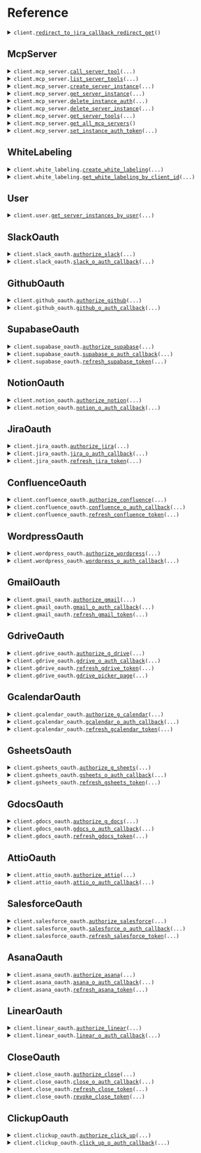 # Reference
<details><summary><code>client.<a href="src/klavis/client.py">redirect_to_jira_callback_redirect_get</a>()</code></summary>
<dl>
<dd>

#### 📝 Description

<dl>
<dd>

<dl>
<dd>

Simple redirect endpoint that forwards to the Jira OAuth callback URL
while preserving all original query parameters
</dd>
</dl>
</dd>
</dl>

#### 🔌 Usage

<dl>
<dd>

<dl>
<dd>

```python
from klavis import Klavis

client = Klavis(
    token="YOUR_TOKEN",
)
client.redirect_to_jira_callback_redirect_get()

```
</dd>
</dl>
</dd>
</dl>

#### ⚙️ Parameters

<dl>
<dd>

<dl>
<dd>

**request_options:** `typing.Optional[RequestOptions]` — Request-specific configuration.
    
</dd>
</dl>
</dd>
</dl>


</dd>
</dl>
</details>

## McpServer
<details><summary><code>client.mcp_server.<a href="src/klavis/mcp_server/client.py">call_server_tool</a>(...)</code></summary>
<dl>
<dd>

#### 📝 Description

<dl>
<dd>

<dl>
<dd>

Calls a tool on a specific remote MCP server, used for function calling. Eliminates the need for manual MCP code implementation.
Under the hood, Klavis will instantiates an MCP client and establishes a connection with the remote MCP server to call the tool.
</dd>
</dl>
</dd>
</dl>

#### 🔌 Usage

<dl>
<dd>

<dl>
<dd>

```python
from klavis import Klavis

client = Klavis(
    token="YOUR_TOKEN",
)
client.mcp_server.call_server_tool(
    server_url="serverUrl",
    tool_name="toolName",
)

```
</dd>
</dl>
</dd>
</dl>

#### ⚙️ Parameters

<dl>
<dd>

<dl>
<dd>

**server_url:** `str` — The full URL for connecting to the MCP server
    
</dd>
</dl>

<dl>
<dd>

**tool_name:** `str` — The name of the tool to call
    
</dd>
</dl>

<dl>
<dd>

**tool_args:** `typing.Optional[typing.Dict[str, typing.Optional[typing.Any]]]` — The input parameters for the tool
    
</dd>
</dl>

<dl>
<dd>

**connection_type:** `typing.Optional[ConnectionType]` — The connection type to use for the MCP server. Default is SSE.
    
</dd>
</dl>

<dl>
<dd>

**request_options:** `typing.Optional[RequestOptions]` — Request-specific configuration.
    
</dd>
</dl>
</dd>
</dl>


</dd>
</dl>
</details>

<details><summary><code>client.mcp_server.<a href="src/klavis/mcp_server/client.py">list_server_tools</a>(...)</code></summary>
<dl>
<dd>

#### 📝 Description

<dl>
<dd>

<dl>
<dd>

Lists all tools available for a specific remote MCP server in various AI model formats.

This eliminates the need for manual MCP code implementation and format conversion.
Under the hood, Klavis instantiates an MCP client and establishes a connection 
with the remote MCP server to retrieve available tools.
</dd>
</dl>
</dd>
</dl>

#### 🔌 Usage

<dl>
<dd>

<dl>
<dd>

```python
from klavis import Klavis

client = Klavis(
    token="YOUR_TOKEN",
)
client.mcp_server.list_server_tools(
    server_url="serverUrl",
)

```
</dd>
</dl>
</dd>
</dl>

#### ⚙️ Parameters

<dl>
<dd>

<dl>
<dd>

**server_url:** `str` — The full URL for connecting to the MCP server
    
</dd>
</dl>

<dl>
<dd>

**connection_type:** `typing.Optional[ConnectionType]` — The connection type to use for the MCP server. Default is SSE.
    
</dd>
</dl>

<dl>
<dd>

**format:** `typing.Optional[ToolFormat]` — The format to return tools in. Default is MCP Native format for maximum compatibility.
    
</dd>
</dl>

<dl>
<dd>

**request_options:** `typing.Optional[RequestOptions]` — Request-specific configuration.
    
</dd>
</dl>
</dd>
</dl>


</dd>
</dl>
</details>

<details><summary><code>client.mcp_server.<a href="src/klavis/mcp_server/client.py">create_server_instance</a>(...)</code></summary>
<dl>
<dd>

#### 📝 Description

<dl>
<dd>

<dl>
<dd>

Creates a URL for a specified MCP server,
validating the request with an API key and user details.
Returns the existing server URL if it already exists for the user.
</dd>
</dl>
</dd>
</dl>

#### 🔌 Usage

<dl>
<dd>

<dl>
<dd>

```python
from klavis import Klavis, McpServerName

client = Klavis(
    token="YOUR_TOKEN",
)
client.mcp_server.create_server_instance(
    server_name=McpServerName.MARKDOWN2DOC,
    user_id="userId",
    platform_name="platformName",
)

```
</dd>
</dl>
</dd>
</dl>

#### ⚙️ Parameters

<dl>
<dd>

<dl>
<dd>

**server_name:** `McpServerName` — The name of the target MCP server.
    
</dd>
</dl>

<dl>
<dd>

**user_id:** `str` — The identifier for the user requesting the server URL.
    
</dd>
</dl>

<dl>
<dd>

**platform_name:** `str` — The name of the platform associated with the user.
    
</dd>
</dl>

<dl>
<dd>

**connection_type:** `typing.Optional[ConnectionType]` — The connection type to use for the MCP server. Default is SSE.
    
</dd>
</dl>

<dl>
<dd>

**request_options:** `typing.Optional[RequestOptions]` — Request-specific configuration.
    
</dd>
</dl>
</dd>
</dl>


</dd>
</dl>
</details>

<details><summary><code>client.mcp_server.<a href="src/klavis/mcp_server/client.py">get_server_instance</a>(...)</code></summary>
<dl>
<dd>

#### 📝 Description

<dl>
<dd>

<dl>
<dd>

Checks the details of a specific server connection instance using its unique ID and API key,
returning server details like authentication status and associated server/platform info.
</dd>
</dl>
</dd>
</dl>

#### 🔌 Usage

<dl>
<dd>

<dl>
<dd>

```python
from klavis import Klavis

client = Klavis(
    token="YOUR_TOKEN",
)
client.mcp_server.get_server_instance(
    instance_id="instance_id",
)

```
</dd>
</dl>
</dd>
</dl>

#### ⚙️ Parameters

<dl>
<dd>

<dl>
<dd>

**instance_id:** `str` — The ID of the connection instance whose status is being checked. This is returned by the Create API.
    
</dd>
</dl>

<dl>
<dd>

**request_options:** `typing.Optional[RequestOptions]` — Request-specific configuration.
    
</dd>
</dl>
</dd>
</dl>


</dd>
</dl>
</details>

<details><summary><code>client.mcp_server.<a href="src/klavis/mcp_server/client.py">delete_instance_auth</a>(...)</code></summary>
<dl>
<dd>

#### 📝 Description

<dl>
<dd>

<dl>
<dd>

Deletes authentication metadata for a specific server connection instance.
</dd>
</dl>
</dd>
</dl>

#### 🔌 Usage

<dl>
<dd>

<dl>
<dd>

```python
from klavis import Klavis

client = Klavis(
    token="YOUR_TOKEN",
)
client.mcp_server.delete_instance_auth(
    instance_id="instance_id",
)

```
</dd>
</dl>
</dd>
</dl>

#### ⚙️ Parameters

<dl>
<dd>

<dl>
<dd>

**instance_id:** `str` — The ID of the connection instance to delete auth for.
    
</dd>
</dl>

<dl>
<dd>

**request_options:** `typing.Optional[RequestOptions]` — Request-specific configuration.
    
</dd>
</dl>
</dd>
</dl>


</dd>
</dl>
</details>

<details><summary><code>client.mcp_server.<a href="src/klavis/mcp_server/client.py">delete_server_instance</a>(...)</code></summary>
<dl>
<dd>

#### 📝 Description

<dl>
<dd>

<dl>
<dd>

Completely removes a server connection instance using its unique ID,
deleting all associated data from the system.
</dd>
</dl>
</dd>
</dl>

#### 🔌 Usage

<dl>
<dd>

<dl>
<dd>

```python
from klavis import Klavis

client = Klavis(
    token="YOUR_TOKEN",
)
client.mcp_server.delete_server_instance(
    instance_id="instance_id",
)

```
</dd>
</dl>
</dd>
</dl>

#### ⚙️ Parameters

<dl>
<dd>

<dl>
<dd>

**instance_id:** `str` — The ID of the connection instance to delete.
    
</dd>
</dl>

<dl>
<dd>

**request_options:** `typing.Optional[RequestOptions]` — Request-specific configuration.
    
</dd>
</dl>
</dd>
</dl>


</dd>
</dl>
</details>

<details><summary><code>client.mcp_server.<a href="src/klavis/mcp_server/client.py">get_server_tools</a>(...)</code></summary>
<dl>
<dd>

#### 📝 Description

<dl>
<dd>

<dl>
<dd>

Get list of tool names for a specific MCP server.
Mainly used for querying metadata about the MCP server.
</dd>
</dl>
</dd>
</dl>

#### 🔌 Usage

<dl>
<dd>

<dl>
<dd>

```python
from klavis import Klavis, McpServerName

client = Klavis(
    token="YOUR_TOKEN",
)
client.mcp_server.get_server_tools(
    server_name=McpServerName.MARKDOWN2DOC,
)

```
</dd>
</dl>
</dd>
</dl>

#### ⚙️ Parameters

<dl>
<dd>

<dl>
<dd>

**server_name:** `McpServerName` — The name of the target MCP server.
    
</dd>
</dl>

<dl>
<dd>

**request_options:** `typing.Optional[RequestOptions]` — Request-specific configuration.
    
</dd>
</dl>
</dd>
</dl>


</dd>
</dl>
</details>

<details><summary><code>client.mcp_server.<a href="src/klavis/mcp_server/client.py">get_all_mcp_servers</a>()</code></summary>
<dl>
<dd>

#### 📝 Description

<dl>
<dd>

<dl>
<dd>

Get all MCP servers with their basic information including id, name, description, and tools.
</dd>
</dl>
</dd>
</dl>

#### 🔌 Usage

<dl>
<dd>

<dl>
<dd>

```python
from klavis import Klavis

client = Klavis(
    token="YOUR_TOKEN",
)
client.mcp_server.get_all_mcp_servers()

```
</dd>
</dl>
</dd>
</dl>

#### ⚙️ Parameters

<dl>
<dd>

<dl>
<dd>

**request_options:** `typing.Optional[RequestOptions]` — Request-specific configuration.
    
</dd>
</dl>
</dd>
</dl>


</dd>
</dl>
</details>

<details><summary><code>client.mcp_server.<a href="src/klavis/mcp_server/client.py">set_instance_auth_token</a>(...)</code></summary>
<dl>
<dd>

#### 📝 Description

<dl>
<dd>

<dl>
<dd>

Sets an authentication token for a specific instance.
This updates the auth_metadata for the specified instance.
</dd>
</dl>
</dd>
</dl>

#### 🔌 Usage

<dl>
<dd>

<dl>
<dd>

```python
from klavis import Klavis

client = Klavis(
    token="YOUR_TOKEN",
)
client.mcp_server.set_instance_auth_token(
    instance_id="instanceId",
    auth_token="authToken",
)

```
</dd>
</dl>
</dd>
</dl>

#### ⚙️ Parameters

<dl>
<dd>

<dl>
<dd>

**instance_id:** `str` — The unique identifier for the connection instance
    
</dd>
</dl>

<dl>
<dd>

**auth_token:** `str` — The authentication token to save
    
</dd>
</dl>

<dl>
<dd>

**request_options:** `typing.Optional[RequestOptions]` — Request-specific configuration.
    
</dd>
</dl>
</dd>
</dl>


</dd>
</dl>
</details>

## WhiteLabeling
<details><summary><code>client.white_labeling.<a href="src/klavis/white_labeling/client.py">create_white_labeling</a>(...)</code></summary>
<dl>
<dd>

#### 📝 Description

<dl>
<dd>

<dl>
<dd>

Saves OAuth white labeling information, or updates existing information if the `client_id` matches.
</dd>
</dl>
</dd>
</dl>

#### 🔌 Usage

<dl>
<dd>

<dl>
<dd>

```python
from klavis import Klavis, OAuthServerName

client = Klavis(
    token="YOUR_TOKEN",
)
client.white_labeling.create_white_labeling(
    client_id="client_id",
    client_secret="client_secret",
    server_name=OAuthServerName.SLACK,
)

```
</dd>
</dl>
</dd>
</dl>

#### ⚙️ Parameters

<dl>
<dd>

<dl>
<dd>

**client_id:** `str` — OAuth client ID
    
</dd>
</dl>

<dl>
<dd>

**client_secret:** `str` — OAuth client secret
    
</dd>
</dl>

<dl>
<dd>

**server_name:** `OAuthServerName` — Optional. The name of the server
    
</dd>
</dl>

<dl>
<dd>

**callback_url:** `typing.Optional[str]` — Optional. OAuth callback URL
    
</dd>
</dl>

<dl>
<dd>

**account_id:** `typing.Optional[str]` — Optional. The UUID of the account
    
</dd>
</dl>

<dl>
<dd>

**request_options:** `typing.Optional[RequestOptions]` — Request-specific configuration.
    
</dd>
</dl>
</dd>
</dl>


</dd>
</dl>
</details>

<details><summary><code>client.white_labeling.<a href="src/klavis/white_labeling/client.py">get_white_labeling_by_client_id</a>(...)</code></summary>
<dl>
<dd>

#### 📝 Description

<dl>
<dd>

<dl>
<dd>

Retrieves white labeling information for a specific OAuth client ID.
</dd>
</dl>
</dd>
</dl>

#### 🔌 Usage

<dl>
<dd>

<dl>
<dd>

```python
from klavis import Klavis

client = Klavis(
    token="YOUR_TOKEN",
)
client.white_labeling.get_white_labeling_by_client_id(
    client_id="client_id",
)

```
</dd>
</dl>
</dd>
</dl>

#### ⚙️ Parameters

<dl>
<dd>

<dl>
<dd>

**client_id:** `str` 
    
</dd>
</dl>

<dl>
<dd>

**request_options:** `typing.Optional[RequestOptions]` — Request-specific configuration.
    
</dd>
</dl>
</dd>
</dl>


</dd>
</dl>
</details>

## User
<details><summary><code>client.user.<a href="src/klavis/user/client.py">get_server_instances_by_user</a>(...)</code></summary>
<dl>
<dd>

#### 📝 Description

<dl>
<dd>

<dl>
<dd>

Get all MCP server instances information by user ID and platform name.
</dd>
</dl>
</dd>
</dl>

#### 🔌 Usage

<dl>
<dd>

<dl>
<dd>

```python
from klavis import Klavis

client = Klavis(
    token="YOUR_TOKEN",
)
client.user.get_server_instances_by_user(
    user_id="user_id",
    platform_name="platform_name",
)

```
</dd>
</dl>
</dd>
</dl>

#### ⚙️ Parameters

<dl>
<dd>

<dl>
<dd>

**user_id:** `str` — The external user ID
    
</dd>
</dl>

<dl>
<dd>

**platform_name:** `str` — The platform name
    
</dd>
</dl>

<dl>
<dd>

**request_options:** `typing.Optional[RequestOptions]` — Request-specific configuration.
    
</dd>
</dl>
</dd>
</dl>


</dd>
</dl>
</details>

## SlackOauth
<details><summary><code>client.slack_oauth.<a href="src/klavis/slack_oauth/client.py">authorize_slack</a>(...)</code></summary>
<dl>
<dd>

#### 📝 Description

<dl>
<dd>

<dl>
<dd>

Start Slack OAuth flow

Parameters:
- instance_id: Identifier for the instance requesting authorization
- client_id: Optional client ID for white labeling
- scope: Optional scopes to request (comma-separated)
- user_scope: Optional user-specific scopes to request (comma-separated)
- redirect_url: Optional URL to redirect to after authorization completes
</dd>
</dl>
</dd>
</dl>

#### 🔌 Usage

<dl>
<dd>

<dl>
<dd>

```python
from klavis import Klavis

client = Klavis(
    token="YOUR_TOKEN",
)
client.slack_oauth.authorize_slack(
    instance_id="instance_id",
)

```
</dd>
</dl>
</dd>
</dl>

#### ⚙️ Parameters

<dl>
<dd>

<dl>
<dd>

**instance_id:** `str` — Unique identifier for the client instance requesting authorization
    
</dd>
</dl>

<dl>
<dd>

**client_id:** `typing.Optional[str]` — Client ID for white labeling, if not provided will use default credentials
    
</dd>
</dl>

<dl>
<dd>

**scope:** `typing.Optional[str]` — Optional OAuth scopes to request (comma-separated string)
    
</dd>
</dl>

<dl>
<dd>

**user_scope:** `typing.Optional[str]` — Optional user-specific OAuth scopes to request (comma-separated string)
    
</dd>
</dl>

<dl>
<dd>

**redirect_url:** `typing.Optional[str]` — Optional URL to redirect to after authorization completes
    
</dd>
</dl>

<dl>
<dd>

**request_options:** `typing.Optional[RequestOptions]` — Request-specific configuration.
    
</dd>
</dl>
</dd>
</dl>


</dd>
</dl>
</details>

<details><summary><code>client.slack_oauth.<a href="src/klavis/slack_oauth/client.py">slack_o_auth_callback</a>(...)</code></summary>
<dl>
<dd>

#### 📝 Description

<dl>
<dd>

<dl>
<dd>

Handles the callback from Slack OAuth authorization.
</dd>
</dl>
</dd>
</dl>

#### 🔌 Usage

<dl>
<dd>

<dl>
<dd>

```python
from klavis import Klavis

client = Klavis(
    token="YOUR_TOKEN",
)
client.slack_oauth.slack_o_auth_callback()

```
</dd>
</dl>
</dd>
</dl>

#### ⚙️ Parameters

<dl>
<dd>

<dl>
<dd>

**code:** `typing.Optional[str]` — Authorization code returned by Slack
    
</dd>
</dl>

<dl>
<dd>

**state:** `typing.Optional[str]` — State parameter containing encoded authorization data
    
</dd>
</dl>

<dl>
<dd>

**error:** `typing.Optional[str]` — Error code returned by Slack, if any
    
</dd>
</dl>

<dl>
<dd>

**request_options:** `typing.Optional[RequestOptions]` — Request-specific configuration.
    
</dd>
</dl>
</dd>
</dl>


</dd>
</dl>
</details>

## GithubOauth
<details><summary><code>client.github_oauth.<a href="src/klavis/github_oauth/client.py">authorize_github</a>(...)</code></summary>
<dl>
<dd>

#### 📝 Description

<dl>
<dd>

<dl>
<dd>

Start GitHub OAuth flow

Parameters:
- instance_id: Identifier for the instance requesting authorization
- client_id: Optional client ID for white labeling
- scope: Optional scopes to request (comma-separated)
- redirect_url: Optional URL to redirect to after authorization completes
</dd>
</dl>
</dd>
</dl>

#### 🔌 Usage

<dl>
<dd>

<dl>
<dd>

```python
from klavis import Klavis

client = Klavis(
    token="YOUR_TOKEN",
)
client.github_oauth.authorize_github(
    instance_id="instance_id",
)

```
</dd>
</dl>
</dd>
</dl>

#### ⚙️ Parameters

<dl>
<dd>

<dl>
<dd>

**instance_id:** `str` — Unique identifier for the client instance requesting authorization
    
</dd>
</dl>

<dl>
<dd>

**client_id:** `typing.Optional[str]` — Client ID for white labeling, if not provided will use default credentials
    
</dd>
</dl>

<dl>
<dd>

**scope:** `typing.Optional[str]` — Optional OAuth scopes to request (comma-separated string)
    
</dd>
</dl>

<dl>
<dd>

**redirect_url:** `typing.Optional[str]` — Optional URL to redirect to after authorization completes
    
</dd>
</dl>

<dl>
<dd>

**request_options:** `typing.Optional[RequestOptions]` — Request-specific configuration.
    
</dd>
</dl>
</dd>
</dl>


</dd>
</dl>
</details>

<details><summary><code>client.github_oauth.<a href="src/klavis/github_oauth/client.py">github_o_auth_callback</a>(...)</code></summary>
<dl>
<dd>

#### 📝 Description

<dl>
<dd>

<dl>
<dd>

Handles the callback from GitHub OAuth authorization.
</dd>
</dl>
</dd>
</dl>

#### 🔌 Usage

<dl>
<dd>

<dl>
<dd>

```python
from klavis import Klavis

client = Klavis(
    token="YOUR_TOKEN",
)
client.github_oauth.github_o_auth_callback()

```
</dd>
</dl>
</dd>
</dl>

#### ⚙️ Parameters

<dl>
<dd>

<dl>
<dd>

**code:** `typing.Optional[str]` — Authorization code returned by GitHub
    
</dd>
</dl>

<dl>
<dd>

**state:** `typing.Optional[str]` — State parameter containing encoded authorization data
    
</dd>
</dl>

<dl>
<dd>

**error:** `typing.Optional[str]` — Error code returned by GitHub, if any
    
</dd>
</dl>

<dl>
<dd>

**error_description:** `typing.Optional[str]` — Detailed error description from GitHub, if any
    
</dd>
</dl>

<dl>
<dd>

**request_options:** `typing.Optional[RequestOptions]` — Request-specific configuration.
    
</dd>
</dl>
</dd>
</dl>


</dd>
</dl>
</details>

## SupabaseOauth
<details><summary><code>client.supabase_oauth.<a href="src/klavis/supabase_oauth/client.py">authorize_supabase</a>(...)</code></summary>
<dl>
<dd>

#### 📝 Description

<dl>
<dd>

<dl>
<dd>

Start Supabase OAuth flow

Parameters:
- instance_id: Identifier for the instance requesting authorization
- client_id: Optional client ID for white labeling
- redirect_url: Optional URL to redirect to after authorization completes
</dd>
</dl>
</dd>
</dl>

#### 🔌 Usage

<dl>
<dd>

<dl>
<dd>

```python
from klavis import Klavis

client = Klavis(
    token="YOUR_TOKEN",
)
client.supabase_oauth.authorize_supabase(
    instance_id="instance_id",
)

```
</dd>
</dl>
</dd>
</dl>

#### ⚙️ Parameters

<dl>
<dd>

<dl>
<dd>

**instance_id:** `str` — Unique identifier for the client instance requesting authorization
    
</dd>
</dl>

<dl>
<dd>

**client_id:** `typing.Optional[str]` — Client ID for white labeling, if not provided will use default credentials
    
</dd>
</dl>

<dl>
<dd>

**redirect_url:** `typing.Optional[str]` — Optional URL to redirect to after authorization completes
    
</dd>
</dl>

<dl>
<dd>

**request_options:** `typing.Optional[RequestOptions]` — Request-specific configuration.
    
</dd>
</dl>
</dd>
</dl>


</dd>
</dl>
</details>

<details><summary><code>client.supabase_oauth.<a href="src/klavis/supabase_oauth/client.py">supabase_o_auth_callback</a>(...)</code></summary>
<dl>
<dd>

#### 📝 Description

<dl>
<dd>

<dl>
<dd>

Handles the callback from Supabase OAuth authorization.
</dd>
</dl>
</dd>
</dl>

#### 🔌 Usage

<dl>
<dd>

<dl>
<dd>

```python
from klavis import Klavis

client = Klavis(
    token="YOUR_TOKEN",
)
client.supabase_oauth.supabase_o_auth_callback()

```
</dd>
</dl>
</dd>
</dl>

#### ⚙️ Parameters

<dl>
<dd>

<dl>
<dd>

**code:** `typing.Optional[str]` — Authorization code returned by Supabase
    
</dd>
</dl>

<dl>
<dd>

**state:** `typing.Optional[str]` — State parameter containing encoded authorization data
    
</dd>
</dl>

<dl>
<dd>

**error:** `typing.Optional[str]` — Error code returned by Supabase, if any
    
</dd>
</dl>

<dl>
<dd>

**error_description:** `typing.Optional[str]` — Detailed error description from Supabase, if any
    
</dd>
</dl>

<dl>
<dd>

**request_options:** `typing.Optional[RequestOptions]` — Request-specific configuration.
    
</dd>
</dl>
</dd>
</dl>


</dd>
</dl>
</details>

<details><summary><code>client.supabase_oauth.<a href="src/klavis/supabase_oauth/client.py">refresh_supabase_token</a>(...)</code></summary>
<dl>
<dd>

#### 📝 Description

<dl>
<dd>

<dl>
<dd>

Refresh an expired Supabase access token using the stored refresh token

Parameters:
- instance_id: Identifier for the instance requesting token refresh

Returns:
- Success response if token was refreshed successfully, error response otherwise
</dd>
</dl>
</dd>
</dl>

#### 🔌 Usage

<dl>
<dd>

<dl>
<dd>

```python
from klavis import Klavis

client = Klavis(
    token="YOUR_TOKEN",
)
client.supabase_oauth.refresh_supabase_token(
    instance_id="instance_id",
)

```
</dd>
</dl>
</dd>
</dl>

#### ⚙️ Parameters

<dl>
<dd>

<dl>
<dd>

**instance_id:** `str` — Unique identifier for the client instance requesting token refresh
    
</dd>
</dl>

<dl>
<dd>

**request_options:** `typing.Optional[RequestOptions]` — Request-specific configuration.
    
</dd>
</dl>
</dd>
</dl>


</dd>
</dl>
</details>

## NotionOauth
<details><summary><code>client.notion_oauth.<a href="src/klavis/notion_oauth/client.py">authorize_notion</a>(...)</code></summary>
<dl>
<dd>

#### 📝 Description

<dl>
<dd>

<dl>
<dd>

Start Notion OAuth flow

Parameters:
- instance_id: Identifier for the instance requesting authorization
- client_id: Optional client ID for white labeling
- scope: Optional scopes to request (comma-separated)
- redirect_url: Optional URL to redirect to after authorization completes
</dd>
</dl>
</dd>
</dl>

#### 🔌 Usage

<dl>
<dd>

<dl>
<dd>

```python
from klavis import Klavis

client = Klavis(
    token="YOUR_TOKEN",
)
client.notion_oauth.authorize_notion(
    instance_id="instance_id",
)

```
</dd>
</dl>
</dd>
</dl>

#### ⚙️ Parameters

<dl>
<dd>

<dl>
<dd>

**instance_id:** `str` — Unique identifier for the client instance requesting authorization
    
</dd>
</dl>

<dl>
<dd>

**client_id:** `typing.Optional[str]` — Client ID for white labeling, if not provided will use default credentials
    
</dd>
</dl>

<dl>
<dd>

**scope:** `typing.Optional[str]` — Optional OAuth scopes to request (comma-separated string)
    
</dd>
</dl>

<dl>
<dd>

**redirect_url:** `typing.Optional[str]` — Optional URL to redirect to after authorization completes
    
</dd>
</dl>

<dl>
<dd>

**request_options:** `typing.Optional[RequestOptions]` — Request-specific configuration.
    
</dd>
</dl>
</dd>
</dl>


</dd>
</dl>
</details>

<details><summary><code>client.notion_oauth.<a href="src/klavis/notion_oauth/client.py">notion_o_auth_callback</a>(...)</code></summary>
<dl>
<dd>

#### 📝 Description

<dl>
<dd>

<dl>
<dd>

Handles the callback from Notion OAuth authorization.
</dd>
</dl>
</dd>
</dl>

#### 🔌 Usage

<dl>
<dd>

<dl>
<dd>

```python
from klavis import Klavis

client = Klavis(
    token="YOUR_TOKEN",
)
client.notion_oauth.notion_o_auth_callback()

```
</dd>
</dl>
</dd>
</dl>

#### ⚙️ Parameters

<dl>
<dd>

<dl>
<dd>

**code:** `typing.Optional[str]` — Authorization code returned by Notion
    
</dd>
</dl>

<dl>
<dd>

**state:** `typing.Optional[str]` — State parameter containing encoded authorization data
    
</dd>
</dl>

<dl>
<dd>

**error:** `typing.Optional[str]` — Error code returned by Notion, if any
    
</dd>
</dl>

<dl>
<dd>

**request_options:** `typing.Optional[RequestOptions]` — Request-specific configuration.
    
</dd>
</dl>
</dd>
</dl>


</dd>
</dl>
</details>

## JiraOauth
<details><summary><code>client.jira_oauth.<a href="src/klavis/jira_oauth/client.py">authorize_jira</a>(...)</code></summary>
<dl>
<dd>

#### 📝 Description

<dl>
<dd>

<dl>
<dd>

Start Jira OAuth flow

Parameters:
- instance_id: Identifier for the instance requesting authorization
- client_id: Optional client ID for white labeling
- scope: Optional scopes to request (comma-separated)
- redirect_url: Optional URL to redirect to after authorization completes
</dd>
</dl>
</dd>
</dl>

#### 🔌 Usage

<dl>
<dd>

<dl>
<dd>

```python
from klavis import Klavis

client = Klavis(
    token="YOUR_TOKEN",
)
client.jira_oauth.authorize_jira(
    instance_id="instance_id",
)

```
</dd>
</dl>
</dd>
</dl>

#### ⚙️ Parameters

<dl>
<dd>

<dl>
<dd>

**instance_id:** `str` — Unique identifier for the client instance requesting authorization
    
</dd>
</dl>

<dl>
<dd>

**client_id:** `typing.Optional[str]` — Client ID for white labeling, if not provided will use default credentials
    
</dd>
</dl>

<dl>
<dd>

**scope:** `typing.Optional[str]` — Optional OAuth scopes to request (comma-separated string)
    
</dd>
</dl>

<dl>
<dd>

**redirect_url:** `typing.Optional[str]` — Optional URL to redirect to after authorization completes
    
</dd>
</dl>

<dl>
<dd>

**request_options:** `typing.Optional[RequestOptions]` — Request-specific configuration.
    
</dd>
</dl>
</dd>
</dl>


</dd>
</dl>
</details>

<details><summary><code>client.jira_oauth.<a href="src/klavis/jira_oauth/client.py">jira_o_auth_callback</a>(...)</code></summary>
<dl>
<dd>

#### 📝 Description

<dl>
<dd>

<dl>
<dd>

Handles the callback from Jira OAuth authorization.
</dd>
</dl>
</dd>
</dl>

#### 🔌 Usage

<dl>
<dd>

<dl>
<dd>

```python
from klavis import Klavis

client = Klavis(
    token="YOUR_TOKEN",
)
client.jira_oauth.jira_o_auth_callback()

```
</dd>
</dl>
</dd>
</dl>

#### ⚙️ Parameters

<dl>
<dd>

<dl>
<dd>

**code:** `typing.Optional[str]` — Authorization code returned by Jira
    
</dd>
</dl>

<dl>
<dd>

**state:** `typing.Optional[str]` — State parameter containing encoded authorization data
    
</dd>
</dl>

<dl>
<dd>

**error:** `typing.Optional[str]` — Error code returned by Jira, if any
    
</dd>
</dl>

<dl>
<dd>

**error_description:** `typing.Optional[str]` — Detailed error description from Jira, if any
    
</dd>
</dl>

<dl>
<dd>

**request_options:** `typing.Optional[RequestOptions]` — Request-specific configuration.
    
</dd>
</dl>
</dd>
</dl>


</dd>
</dl>
</details>

<details><summary><code>client.jira_oauth.<a href="src/klavis/jira_oauth/client.py">refresh_jira_token</a>(...)</code></summary>
<dl>
<dd>

#### 📝 Description

<dl>
<dd>

<dl>
<dd>

Refresh an expired Jira access token using the stored refresh token

Parameters:
- instance_id: Identifier for the instance requesting token refresh

Returns:
- Success response if token was refreshed successfully, error response otherwise
</dd>
</dl>
</dd>
</dl>

#### 🔌 Usage

<dl>
<dd>

<dl>
<dd>

```python
from klavis import Klavis

client = Klavis(
    token="YOUR_TOKEN",
)
client.jira_oauth.refresh_jira_token(
    instance_id="instance_id",
)

```
</dd>
</dl>
</dd>
</dl>

#### ⚙️ Parameters

<dl>
<dd>

<dl>
<dd>

**instance_id:** `str` — Unique identifier for the client instance requesting token refresh
    
</dd>
</dl>

<dl>
<dd>

**request_options:** `typing.Optional[RequestOptions]` — Request-specific configuration.
    
</dd>
</dl>
</dd>
</dl>


</dd>
</dl>
</details>

## ConfluenceOauth
<details><summary><code>client.confluence_oauth.<a href="src/klavis/confluence_oauth/client.py">authorize_confluence</a>(...)</code></summary>
<dl>
<dd>

#### 📝 Description

<dl>
<dd>

<dl>
<dd>

Start Confluence OAuth flow

Parameters:
- instance_id: Identifier for the instance requesting authorization
- client_id: Optional client ID for white labeling
- scope: Optional scopes to request (comma-separated)
- redirect_url: Optional URL to redirect to after authorization completes
</dd>
</dl>
</dd>
</dl>

#### 🔌 Usage

<dl>
<dd>

<dl>
<dd>

```python
from klavis import Klavis

client = Klavis(
    token="YOUR_TOKEN",
)
client.confluence_oauth.authorize_confluence(
    instance_id="instance_id",
)

```
</dd>
</dl>
</dd>
</dl>

#### ⚙️ Parameters

<dl>
<dd>

<dl>
<dd>

**instance_id:** `str` — Unique identifier for the client instance requesting authorization
    
</dd>
</dl>

<dl>
<dd>

**client_id:** `typing.Optional[str]` — Client ID for white labeling, if not provided will use default credentials
    
</dd>
</dl>

<dl>
<dd>

**scope:** `typing.Optional[str]` — Optional OAuth scopes to request (comma-separated string)
    
</dd>
</dl>

<dl>
<dd>

**redirect_url:** `typing.Optional[str]` — Optional URL to redirect to after authorization completes
    
</dd>
</dl>

<dl>
<dd>

**request_options:** `typing.Optional[RequestOptions]` — Request-specific configuration.
    
</dd>
</dl>
</dd>
</dl>


</dd>
</dl>
</details>

<details><summary><code>client.confluence_oauth.<a href="src/klavis/confluence_oauth/client.py">confluence_o_auth_callback</a>(...)</code></summary>
<dl>
<dd>

#### 📝 Description

<dl>
<dd>

<dl>
<dd>

Handles the callback from Confluence OAuth authorization.
</dd>
</dl>
</dd>
</dl>

#### 🔌 Usage

<dl>
<dd>

<dl>
<dd>

```python
from klavis import Klavis

client = Klavis(
    token="YOUR_TOKEN",
)
client.confluence_oauth.confluence_o_auth_callback()

```
</dd>
</dl>
</dd>
</dl>

#### ⚙️ Parameters

<dl>
<dd>

<dl>
<dd>

**code:** `typing.Optional[str]` — Authorization code returned by Confluence
    
</dd>
</dl>

<dl>
<dd>

**state:** `typing.Optional[str]` — State parameter containing encoded authorization data
    
</dd>
</dl>

<dl>
<dd>

**error:** `typing.Optional[str]` — Error code returned by Confluence, if any
    
</dd>
</dl>

<dl>
<dd>

**error_description:** `typing.Optional[str]` — Detailed error description from Confluence, if any
    
</dd>
</dl>

<dl>
<dd>

**request_options:** `typing.Optional[RequestOptions]` — Request-specific configuration.
    
</dd>
</dl>
</dd>
</dl>


</dd>
</dl>
</details>

<details><summary><code>client.confluence_oauth.<a href="src/klavis/confluence_oauth/client.py">refresh_confluence_token</a>(...)</code></summary>
<dl>
<dd>

#### 📝 Description

<dl>
<dd>

<dl>
<dd>

Refresh an expired Confluence access token using the stored refresh token

Parameters:
- instance_id: Identifier for the instance requesting token refresh

Returns:
- Success response if token was refreshed successfully, error response otherwise
</dd>
</dl>
</dd>
</dl>

#### 🔌 Usage

<dl>
<dd>

<dl>
<dd>

```python
from klavis import Klavis

client = Klavis(
    token="YOUR_TOKEN",
)
client.confluence_oauth.refresh_confluence_token(
    instance_id="instance_id",
)

```
</dd>
</dl>
</dd>
</dl>

#### ⚙️ Parameters

<dl>
<dd>

<dl>
<dd>

**instance_id:** `str` — Unique identifier for the client instance requesting token refresh
    
</dd>
</dl>

<dl>
<dd>

**request_options:** `typing.Optional[RequestOptions]` — Request-specific configuration.
    
</dd>
</dl>
</dd>
</dl>


</dd>
</dl>
</details>

## WordpressOauth
<details><summary><code>client.wordpress_oauth.<a href="src/klavis/wordpress_oauth/client.py">authorize_wordpress</a>(...)</code></summary>
<dl>
<dd>

#### 📝 Description

<dl>
<dd>

<dl>
<dd>

Start WordPress OAuth flow

Parameters:
- instance_id: Identifier for the instance requesting authorization
- client_id: Optional client ID for white labeling
- scope: Optional scopes to request (comma-separated)
- redirect_url: Optional URL to redirect to after authorization completes
</dd>
</dl>
</dd>
</dl>

#### 🔌 Usage

<dl>
<dd>

<dl>
<dd>

```python
from klavis import Klavis

client = Klavis(
    token="YOUR_TOKEN",
)
client.wordpress_oauth.authorize_wordpress(
    instance_id="instance_id",
)

```
</dd>
</dl>
</dd>
</dl>

#### ⚙️ Parameters

<dl>
<dd>

<dl>
<dd>

**instance_id:** `str` — Unique identifier for the client instance requesting authorization
    
</dd>
</dl>

<dl>
<dd>

**client_id:** `typing.Optional[str]` — Client ID for white labeling, if not provided will use default credentials
    
</dd>
</dl>

<dl>
<dd>

**scope:** `typing.Optional[str]` — Optional OAuth scopes to request (comma-separated string)
    
</dd>
</dl>

<dl>
<dd>

**redirect_url:** `typing.Optional[str]` — Optional URL to redirect to after authorization completes
    
</dd>
</dl>

<dl>
<dd>

**request_options:** `typing.Optional[RequestOptions]` — Request-specific configuration.
    
</dd>
</dl>
</dd>
</dl>


</dd>
</dl>
</details>

<details><summary><code>client.wordpress_oauth.<a href="src/klavis/wordpress_oauth/client.py">wordpress_o_auth_callback</a>(...)</code></summary>
<dl>
<dd>

#### 📝 Description

<dl>
<dd>

<dl>
<dd>

Handles the callback from WordPress OAuth authorization.
</dd>
</dl>
</dd>
</dl>

#### 🔌 Usage

<dl>
<dd>

<dl>
<dd>

```python
from klavis import Klavis

client = Klavis(
    token="YOUR_TOKEN",
)
client.wordpress_oauth.wordpress_o_auth_callback()

```
</dd>
</dl>
</dd>
</dl>

#### ⚙️ Parameters

<dl>
<dd>

<dl>
<dd>

**code:** `typing.Optional[str]` — Authorization code returned by WordPress
    
</dd>
</dl>

<dl>
<dd>

**state:** `typing.Optional[str]` — State parameter containing encoded authorization data
    
</dd>
</dl>

<dl>
<dd>

**error:** `typing.Optional[str]` — Error code returned by WordPress, if any
    
</dd>
</dl>

<dl>
<dd>

**error_description:** `typing.Optional[str]` — Detailed error description from WordPress, if any
    
</dd>
</dl>

<dl>
<dd>

**request_options:** `typing.Optional[RequestOptions]` — Request-specific configuration.
    
</dd>
</dl>
</dd>
</dl>


</dd>
</dl>
</details>

## GmailOauth
<details><summary><code>client.gmail_oauth.<a href="src/klavis/gmail_oauth/client.py">authorize_gmail</a>(...)</code></summary>
<dl>
<dd>

#### 📝 Description

<dl>
<dd>

<dl>
<dd>

Start Gmail OAuth flow

Parameters:
- instance_id: Identifier for the instance requesting authorization
- client_id: Optional client ID for white labeling
- scope: Optional scopes to request (comma-separated)
- redirect_url: Optional URL to redirect to after authorization completes
</dd>
</dl>
</dd>
</dl>

#### 🔌 Usage

<dl>
<dd>

<dl>
<dd>

```python
from klavis import Klavis

client = Klavis(
    token="YOUR_TOKEN",
)
client.gmail_oauth.authorize_gmail(
    instance_id="instance_id",
)

```
</dd>
</dl>
</dd>
</dl>

#### ⚙️ Parameters

<dl>
<dd>

<dl>
<dd>

**instance_id:** `str` — Unique identifier for the client instance requesting authorization
    
</dd>
</dl>

<dl>
<dd>

**client_id:** `typing.Optional[str]` — Client ID for white labeling, if not provided will use default credentials
    
</dd>
</dl>

<dl>
<dd>

**scope:** `typing.Optional[str]` — Optional OAuth scopes to request (comma-separated string)
    
</dd>
</dl>

<dl>
<dd>

**redirect_url:** `typing.Optional[str]` — Optional URL to redirect to after authorization completes
    
</dd>
</dl>

<dl>
<dd>

**request_options:** `typing.Optional[RequestOptions]` — Request-specific configuration.
    
</dd>
</dl>
</dd>
</dl>


</dd>
</dl>
</details>

<details><summary><code>client.gmail_oauth.<a href="src/klavis/gmail_oauth/client.py">gmail_o_auth_callback</a>(...)</code></summary>
<dl>
<dd>

#### 📝 Description

<dl>
<dd>

<dl>
<dd>

Handles the callback from Gmail OAuth authorization.
</dd>
</dl>
</dd>
</dl>

#### 🔌 Usage

<dl>
<dd>

<dl>
<dd>

```python
from klavis import Klavis

client = Klavis(
    token="YOUR_TOKEN",
)
client.gmail_oauth.gmail_o_auth_callback()

```
</dd>
</dl>
</dd>
</dl>

#### ⚙️ Parameters

<dl>
<dd>

<dl>
<dd>

**code:** `typing.Optional[str]` — Authorization code returned by Gmail
    
</dd>
</dl>

<dl>
<dd>

**state:** `typing.Optional[str]` — State parameter containing encoded authorization data
    
</dd>
</dl>

<dl>
<dd>

**error:** `typing.Optional[str]` — Error code returned by Gmail, if any
    
</dd>
</dl>

<dl>
<dd>

**error_description:** `typing.Optional[str]` — Detailed error description from Gmail, if any
    
</dd>
</dl>

<dl>
<dd>

**request_options:** `typing.Optional[RequestOptions]` — Request-specific configuration.
    
</dd>
</dl>
</dd>
</dl>


</dd>
</dl>
</details>

<details><summary><code>client.gmail_oauth.<a href="src/klavis/gmail_oauth/client.py">refresh_gmail_token</a>(...)</code></summary>
<dl>
<dd>

#### 📝 Description

<dl>
<dd>

<dl>
<dd>

Refresh an expired Gmail access token using the stored refresh token

Parameters:
- instance_id: Identifier for the instance requesting token refresh

Returns:
- Success response if token was refreshed successfully, error response otherwise
</dd>
</dl>
</dd>
</dl>

#### 🔌 Usage

<dl>
<dd>

<dl>
<dd>

```python
from klavis import Klavis

client = Klavis(
    token="YOUR_TOKEN",
)
client.gmail_oauth.refresh_gmail_token(
    instance_id="instance_id",
)

```
</dd>
</dl>
</dd>
</dl>

#### ⚙️ Parameters

<dl>
<dd>

<dl>
<dd>

**instance_id:** `str` — Unique identifier for the client instance requesting token refresh
    
</dd>
</dl>

<dl>
<dd>

**request_options:** `typing.Optional[RequestOptions]` — Request-specific configuration.
    
</dd>
</dl>
</dd>
</dl>


</dd>
</dl>
</details>

## GdriveOauth
<details><summary><code>client.gdrive_oauth.<a href="src/klavis/gdrive_oauth/client.py">authorize_g_drive</a>(...)</code></summary>
<dl>
<dd>

#### 📝 Description

<dl>
<dd>

<dl>
<dd>

Start Google Drive OAuth flow

Parameters:
- instance_id: Identifier for the instance requesting authorization
- client_id: Optional client ID for white labeling
- scope: Optional scopes to request (comma-separated)
- redirect_url: Optional URL to redirect to after authorization completes
</dd>
</dl>
</dd>
</dl>

#### 🔌 Usage

<dl>
<dd>

<dl>
<dd>

```python
from klavis import Klavis

client = Klavis(
    token="YOUR_TOKEN",
)
client.gdrive_oauth.authorize_g_drive(
    instance_id="instance_id",
)

```
</dd>
</dl>
</dd>
</dl>

#### ⚙️ Parameters

<dl>
<dd>

<dl>
<dd>

**instance_id:** `str` — Unique identifier for the client instance requesting authorization
    
</dd>
</dl>

<dl>
<dd>

**client_id:** `typing.Optional[str]` — Client ID for white labeling, if not provided will use default credentials
    
</dd>
</dl>

<dl>
<dd>

**scope:** `typing.Optional[str]` — Optional OAuth scopes to request (comma-separated string)
    
</dd>
</dl>

<dl>
<dd>

**redirect_url:** `typing.Optional[str]` — Optional URL to redirect to after authorization completes
    
</dd>
</dl>

<dl>
<dd>

**request_options:** `typing.Optional[RequestOptions]` — Request-specific configuration.
    
</dd>
</dl>
</dd>
</dl>


</dd>
</dl>
</details>

<details><summary><code>client.gdrive_oauth.<a href="src/klavis/gdrive_oauth/client.py">gdrive_o_auth_callback</a>(...)</code></summary>
<dl>
<dd>

#### 📝 Description

<dl>
<dd>

<dl>
<dd>

Handles the callback from Google Drive OAuth authorization.
</dd>
</dl>
</dd>
</dl>

#### 🔌 Usage

<dl>
<dd>

<dl>
<dd>

```python
from klavis import Klavis

client = Klavis(
    token="YOUR_TOKEN",
)
client.gdrive_oauth.gdrive_o_auth_callback()

```
</dd>
</dl>
</dd>
</dl>

#### ⚙️ Parameters

<dl>
<dd>

<dl>
<dd>

**code:** `typing.Optional[str]` — Authorization code returned by Google Drive
    
</dd>
</dl>

<dl>
<dd>

**state:** `typing.Optional[str]` — State parameter containing encoded authorization data
    
</dd>
</dl>

<dl>
<dd>

**error:** `typing.Optional[str]` — Error code returned by Google Drive, if any
    
</dd>
</dl>

<dl>
<dd>

**error_description:** `typing.Optional[str]` — Detailed error description from Google Drive, if any
    
</dd>
</dl>

<dl>
<dd>

**request_options:** `typing.Optional[RequestOptions]` — Request-specific configuration.
    
</dd>
</dl>
</dd>
</dl>


</dd>
</dl>
</details>

<details><summary><code>client.gdrive_oauth.<a href="src/klavis/gdrive_oauth/client.py">refresh_gdrive_token</a>(...)</code></summary>
<dl>
<dd>

#### 📝 Description

<dl>
<dd>

<dl>
<dd>

Refresh an expired Google Drive access token using the stored refresh token

Parameters:
- instance_id: Identifier for the instance requesting token refresh

Returns:
- Success response if token was refreshed successfully, error response otherwise
</dd>
</dl>
</dd>
</dl>

#### 🔌 Usage

<dl>
<dd>

<dl>
<dd>

```python
from klavis import Klavis

client = Klavis(
    token="YOUR_TOKEN",
)
client.gdrive_oauth.refresh_gdrive_token(
    instance_id="instance_id",
)

```
</dd>
</dl>
</dd>
</dl>

#### ⚙️ Parameters

<dl>
<dd>

<dl>
<dd>

**instance_id:** `str` — Unique identifier for the client instance requesting token refresh
    
</dd>
</dl>

<dl>
<dd>

**request_options:** `typing.Optional[RequestOptions]` — Request-specific configuration.
    
</dd>
</dl>
</dd>
</dl>


</dd>
</dl>
</details>

<details><summary><code>client.gdrive_oauth.<a href="src/klavis/gdrive_oauth/client.py">gdrive_picker_page</a>(...)</code></summary>
<dl>
<dd>

#### 📝 Description

<dl>
<dd>

<dl>
<dd>

Serve the Google Drive picker page with the appropriate credentials
</dd>
</dl>
</dd>
</dl>

#### 🔌 Usage

<dl>
<dd>

<dl>
<dd>

```python
from klavis import Klavis

client = Klavis(
    token="YOUR_TOKEN",
)
client.gdrive_oauth.gdrive_picker_page()

```
</dd>
</dl>
</dd>
</dl>

#### ⚙️ Parameters

<dl>
<dd>

<dl>
<dd>

**client_id:** `typing.Optional[str]` — Client ID to use for the picker
    
</dd>
</dl>

<dl>
<dd>

**api_key:** `typing.Optional[str]` — API key to use for the picker
    
</dd>
</dl>

<dl>
<dd>

**scope:** `typing.Optional[str]` — OAuth scopes for the picker
    
</dd>
</dl>

<dl>
<dd>

**request_options:** `typing.Optional[RequestOptions]` — Request-specific configuration.
    
</dd>
</dl>
</dd>
</dl>


</dd>
</dl>
</details>

## GcalendarOauth
<details><summary><code>client.gcalendar_oauth.<a href="src/klavis/gcalendar_oauth/client.py">authorize_g_calendar</a>(...)</code></summary>
<dl>
<dd>

#### 📝 Description

<dl>
<dd>

<dl>
<dd>

Start Google Calendar OAuth flow

Parameters:
- instance_id: Identifier for the instance requesting authorization
- client_id: Optional client ID for white labeling
- scope: Optional scopes to request (comma-separated)
- redirect_url: Optional URL to redirect to after authorization completes
</dd>
</dl>
</dd>
</dl>

#### 🔌 Usage

<dl>
<dd>

<dl>
<dd>

```python
from klavis import Klavis

client = Klavis(
    token="YOUR_TOKEN",
)
client.gcalendar_oauth.authorize_g_calendar(
    instance_id="instance_id",
)

```
</dd>
</dl>
</dd>
</dl>

#### ⚙️ Parameters

<dl>
<dd>

<dl>
<dd>

**instance_id:** `str` — Unique identifier for the client instance requesting authorization
    
</dd>
</dl>

<dl>
<dd>

**client_id:** `typing.Optional[str]` — Client ID for white labeling, if not provided will use default credentials
    
</dd>
</dl>

<dl>
<dd>

**scope:** `typing.Optional[str]` — Optional OAuth scopes to request (comma-separated string)
    
</dd>
</dl>

<dl>
<dd>

**redirect_url:** `typing.Optional[str]` — Optional URL to redirect to after authorization completes
    
</dd>
</dl>

<dl>
<dd>

**request_options:** `typing.Optional[RequestOptions]` — Request-specific configuration.
    
</dd>
</dl>
</dd>
</dl>


</dd>
</dl>
</details>

<details><summary><code>client.gcalendar_oauth.<a href="src/klavis/gcalendar_oauth/client.py">gcalendar_o_auth_callback</a>(...)</code></summary>
<dl>
<dd>

#### 📝 Description

<dl>
<dd>

<dl>
<dd>

Handles the callback from Google Calendar OAuth authorization.
</dd>
</dl>
</dd>
</dl>

#### 🔌 Usage

<dl>
<dd>

<dl>
<dd>

```python
from klavis import Klavis

client = Klavis(
    token="YOUR_TOKEN",
)
client.gcalendar_oauth.gcalendar_o_auth_callback()

```
</dd>
</dl>
</dd>
</dl>

#### ⚙️ Parameters

<dl>
<dd>

<dl>
<dd>

**code:** `typing.Optional[str]` — Authorization code returned by Google Calendar
    
</dd>
</dl>

<dl>
<dd>

**state:** `typing.Optional[str]` — State parameter containing encoded authorization data
    
</dd>
</dl>

<dl>
<dd>

**error:** `typing.Optional[str]` — Error code returned by Google Calendar, if any
    
</dd>
</dl>

<dl>
<dd>

**error_description:** `typing.Optional[str]` — Detailed error description from Google Calendar, if any
    
</dd>
</dl>

<dl>
<dd>

**request_options:** `typing.Optional[RequestOptions]` — Request-specific configuration.
    
</dd>
</dl>
</dd>
</dl>


</dd>
</dl>
</details>

<details><summary><code>client.gcalendar_oauth.<a href="src/klavis/gcalendar_oauth/client.py">refresh_gcalendar_token</a>(...)</code></summary>
<dl>
<dd>

#### 📝 Description

<dl>
<dd>

<dl>
<dd>

Refresh an expired Google Calendar access token using the stored refresh token

Parameters:
- instance_id: Identifier for the instance requesting token refresh

Returns:
- Success response if token was refreshed successfully, error response otherwise
</dd>
</dl>
</dd>
</dl>

#### 🔌 Usage

<dl>
<dd>

<dl>
<dd>

```python
from klavis import Klavis

client = Klavis(
    token="YOUR_TOKEN",
)
client.gcalendar_oauth.refresh_gcalendar_token(
    instance_id="instance_id",
)

```
</dd>
</dl>
</dd>
</dl>

#### ⚙️ Parameters

<dl>
<dd>

<dl>
<dd>

**instance_id:** `str` — Unique identifier for the client instance requesting token refresh
    
</dd>
</dl>

<dl>
<dd>

**request_options:** `typing.Optional[RequestOptions]` — Request-specific configuration.
    
</dd>
</dl>
</dd>
</dl>


</dd>
</dl>
</details>

## GsheetsOauth
<details><summary><code>client.gsheets_oauth.<a href="src/klavis/gsheets_oauth/client.py">authorize_g_sheets</a>(...)</code></summary>
<dl>
<dd>

#### 📝 Description

<dl>
<dd>

<dl>
<dd>

Start Google Sheets OAuth flow

Parameters:
- instance_id: Identifier for the instance requesting authorization
- client_id: Optional client ID for white labeling
- scope: Optional scopes to request (comma-separated)
- redirect_url: Optional URL to redirect to after authorization completes
</dd>
</dl>
</dd>
</dl>

#### 🔌 Usage

<dl>
<dd>

<dl>
<dd>

```python
from klavis import Klavis

client = Klavis(
    token="YOUR_TOKEN",
)
client.gsheets_oauth.authorize_g_sheets(
    instance_id="instance_id",
)

```
</dd>
</dl>
</dd>
</dl>

#### ⚙️ Parameters

<dl>
<dd>

<dl>
<dd>

**instance_id:** `str` — Unique identifier for the client instance requesting authorization
    
</dd>
</dl>

<dl>
<dd>

**client_id:** `typing.Optional[str]` — Client ID for white labeling, if not provided will use default credentials
    
</dd>
</dl>

<dl>
<dd>

**scope:** `typing.Optional[str]` — Optional OAuth scopes to request (comma-separated string)
    
</dd>
</dl>

<dl>
<dd>

**redirect_url:** `typing.Optional[str]` — Optional URL to redirect to after authorization completes
    
</dd>
</dl>

<dl>
<dd>

**request_options:** `typing.Optional[RequestOptions]` — Request-specific configuration.
    
</dd>
</dl>
</dd>
</dl>


</dd>
</dl>
</details>

<details><summary><code>client.gsheets_oauth.<a href="src/klavis/gsheets_oauth/client.py">gsheets_o_auth_callback</a>(...)</code></summary>
<dl>
<dd>

#### 📝 Description

<dl>
<dd>

<dl>
<dd>

Handles the callback from Google Sheets OAuth authorization.
</dd>
</dl>
</dd>
</dl>

#### 🔌 Usage

<dl>
<dd>

<dl>
<dd>

```python
from klavis import Klavis

client = Klavis(
    token="YOUR_TOKEN",
)
client.gsheets_oauth.gsheets_o_auth_callback()

```
</dd>
</dl>
</dd>
</dl>

#### ⚙️ Parameters

<dl>
<dd>

<dl>
<dd>

**code:** `typing.Optional[str]` — Authorization code returned by Google Sheets
    
</dd>
</dl>

<dl>
<dd>

**state:** `typing.Optional[str]` — State parameter containing encoded authorization data
    
</dd>
</dl>

<dl>
<dd>

**error:** `typing.Optional[str]` — Error code returned by Google Sheets, if any
    
</dd>
</dl>

<dl>
<dd>

**error_description:** `typing.Optional[str]` — Detailed error description from Google Sheets, if any
    
</dd>
</dl>

<dl>
<dd>

**request_options:** `typing.Optional[RequestOptions]` — Request-specific configuration.
    
</dd>
</dl>
</dd>
</dl>


</dd>
</dl>
</details>

<details><summary><code>client.gsheets_oauth.<a href="src/klavis/gsheets_oauth/client.py">refresh_gsheets_token</a>(...)</code></summary>
<dl>
<dd>

#### 📝 Description

<dl>
<dd>

<dl>
<dd>

Refresh an expired Google Sheets access token using the stored refresh token

Parameters:
- instance_id: Identifier for the instance requesting token refresh

Returns:
- Success response if token was refreshed successfully, error response otherwise
</dd>
</dl>
</dd>
</dl>

#### 🔌 Usage

<dl>
<dd>

<dl>
<dd>

```python
from klavis import Klavis

client = Klavis(
    token="YOUR_TOKEN",
)
client.gsheets_oauth.refresh_gsheets_token(
    instance_id="instance_id",
)

```
</dd>
</dl>
</dd>
</dl>

#### ⚙️ Parameters

<dl>
<dd>

<dl>
<dd>

**instance_id:** `str` — Unique identifier for the client instance requesting token refresh
    
</dd>
</dl>

<dl>
<dd>

**request_options:** `typing.Optional[RequestOptions]` — Request-specific configuration.
    
</dd>
</dl>
</dd>
</dl>


</dd>
</dl>
</details>

## GdocsOauth
<details><summary><code>client.gdocs_oauth.<a href="src/klavis/gdocs_oauth/client.py">authorize_g_docs</a>(...)</code></summary>
<dl>
<dd>

#### 📝 Description

<dl>
<dd>

<dl>
<dd>

Start Google Docs OAuth flow

Parameters:
- instance_id: Identifier for the instance requesting authorization
- client_id: Optional client ID for white labeling
- scope: Optional scopes to request (comma-separated)
- redirect_url: Optional URL to redirect to after authorization completes
</dd>
</dl>
</dd>
</dl>

#### 🔌 Usage

<dl>
<dd>

<dl>
<dd>

```python
from klavis import Klavis

client = Klavis(
    token="YOUR_TOKEN",
)
client.gdocs_oauth.authorize_g_docs(
    instance_id="instance_id",
)

```
</dd>
</dl>
</dd>
</dl>

#### ⚙️ Parameters

<dl>
<dd>

<dl>
<dd>

**instance_id:** `str` — Unique identifier for the client instance requesting authorization
    
</dd>
</dl>

<dl>
<dd>

**client_id:** `typing.Optional[str]` — Client ID for white labeling, if not provided will use default credentials
    
</dd>
</dl>

<dl>
<dd>

**scope:** `typing.Optional[str]` — Optional OAuth scopes to request (comma-separated string)
    
</dd>
</dl>

<dl>
<dd>

**redirect_url:** `typing.Optional[str]` — Optional URL to redirect to after authorization completes
    
</dd>
</dl>

<dl>
<dd>

**request_options:** `typing.Optional[RequestOptions]` — Request-specific configuration.
    
</dd>
</dl>
</dd>
</dl>


</dd>
</dl>
</details>

<details><summary><code>client.gdocs_oauth.<a href="src/klavis/gdocs_oauth/client.py">gdocs_o_auth_callback</a>(...)</code></summary>
<dl>
<dd>

#### 📝 Description

<dl>
<dd>

<dl>
<dd>

Handles the callback from Google Docs OAuth authorization.
</dd>
</dl>
</dd>
</dl>

#### 🔌 Usage

<dl>
<dd>

<dl>
<dd>

```python
from klavis import Klavis

client = Klavis(
    token="YOUR_TOKEN",
)
client.gdocs_oauth.gdocs_o_auth_callback()

```
</dd>
</dl>
</dd>
</dl>

#### ⚙️ Parameters

<dl>
<dd>

<dl>
<dd>

**code:** `typing.Optional[str]` — Authorization code returned by Google Docs
    
</dd>
</dl>

<dl>
<dd>

**state:** `typing.Optional[str]` — State parameter containing encoded authorization data
    
</dd>
</dl>

<dl>
<dd>

**error:** `typing.Optional[str]` — Error code returned by Google Docs, if any
    
</dd>
</dl>

<dl>
<dd>

**error_description:** `typing.Optional[str]` — Detailed error description from Google Docs, if any
    
</dd>
</dl>

<dl>
<dd>

**request_options:** `typing.Optional[RequestOptions]` — Request-specific configuration.
    
</dd>
</dl>
</dd>
</dl>


</dd>
</dl>
</details>

<details><summary><code>client.gdocs_oauth.<a href="src/klavis/gdocs_oauth/client.py">refresh_gdocs_token</a>(...)</code></summary>
<dl>
<dd>

#### 📝 Description

<dl>
<dd>

<dl>
<dd>

Refresh an expired Google Docs access token using the stored refresh token

Parameters:
- instance_id: Identifier for the instance requesting token refresh

Returns:
- Success response if token was refreshed successfully, error response otherwise
</dd>
</dl>
</dd>
</dl>

#### 🔌 Usage

<dl>
<dd>

<dl>
<dd>

```python
from klavis import Klavis

client = Klavis(
    token="YOUR_TOKEN",
)
client.gdocs_oauth.refresh_gdocs_token(
    instance_id="instance_id",
)

```
</dd>
</dl>
</dd>
</dl>

#### ⚙️ Parameters

<dl>
<dd>

<dl>
<dd>

**instance_id:** `str` — Unique identifier for the client instance requesting token refresh
    
</dd>
</dl>

<dl>
<dd>

**request_options:** `typing.Optional[RequestOptions]` — Request-specific configuration.
    
</dd>
</dl>
</dd>
</dl>


</dd>
</dl>
</details>

## AttioOauth
<details><summary><code>client.attio_oauth.<a href="src/klavis/attio_oauth/client.py">authorize_attio</a>(...)</code></summary>
<dl>
<dd>

#### 📝 Description

<dl>
<dd>

<dl>
<dd>

Start Attio OAuth flow

Parameters:
- instance_id: Identifier for the instance requesting authorization
- client_id: Optional client ID for white labeling
- redirect_url: Optional URL to redirect to after authorization completes
</dd>
</dl>
</dd>
</dl>

#### 🔌 Usage

<dl>
<dd>

<dl>
<dd>

```python
from klavis import Klavis

client = Klavis(
    token="YOUR_TOKEN",
)
client.attio_oauth.authorize_attio(
    instance_id="instance_id",
)

```
</dd>
</dl>
</dd>
</dl>

#### ⚙️ Parameters

<dl>
<dd>

<dl>
<dd>

**instance_id:** `str` — Unique identifier for the client instance requesting authorization
    
</dd>
</dl>

<dl>
<dd>

**client_id:** `typing.Optional[str]` — Client ID for white labeling, if not provided will use default credentials
    
</dd>
</dl>

<dl>
<dd>

**redirect_url:** `typing.Optional[str]` — Optional URL to redirect to after authorization completes
    
</dd>
</dl>

<dl>
<dd>

**request_options:** `typing.Optional[RequestOptions]` — Request-specific configuration.
    
</dd>
</dl>
</dd>
</dl>


</dd>
</dl>
</details>

<details><summary><code>client.attio_oauth.<a href="src/klavis/attio_oauth/client.py">attio_o_auth_callback</a>(...)</code></summary>
<dl>
<dd>

#### 📝 Description

<dl>
<dd>

<dl>
<dd>

Handles the callback from Attio OAuth authorization.
</dd>
</dl>
</dd>
</dl>

#### 🔌 Usage

<dl>
<dd>

<dl>
<dd>

```python
from klavis import Klavis

client = Klavis(
    token="YOUR_TOKEN",
)
client.attio_oauth.attio_o_auth_callback()

```
</dd>
</dl>
</dd>
</dl>

#### ⚙️ Parameters

<dl>
<dd>

<dl>
<dd>

**code:** `typing.Optional[str]` — Authorization code returned by Attio
    
</dd>
</dl>

<dl>
<dd>

**state:** `typing.Optional[str]` — State parameter containing encoded authorization data
    
</dd>
</dl>

<dl>
<dd>

**error:** `typing.Optional[str]` — Error code returned by Attio, if any
    
</dd>
</dl>

<dl>
<dd>

**error_description:** `typing.Optional[str]` — Detailed error description from Attio, if any
    
</dd>
</dl>

<dl>
<dd>

**request_options:** `typing.Optional[RequestOptions]` — Request-specific configuration.
    
</dd>
</dl>
</dd>
</dl>


</dd>
</dl>
</details>

## SalesforceOauth
<details><summary><code>client.salesforce_oauth.<a href="src/klavis/salesforce_oauth/client.py">authorize_salesforce</a>(...)</code></summary>
<dl>
<dd>

#### 📝 Description

<dl>
<dd>

<dl>
<dd>

Start Salesforce OAuth flow

Parameters:
- instance_id: Identifier for the instance requesting authorization
- client_id: Optional client ID for white labeling
- scope: Optional scopes to request (space-separated)
- redirect_url: Optional URL to redirect to after authorization completes
- instance_url: Optional Salesforce instance URL for sandbox or custom domains
</dd>
</dl>
</dd>
</dl>

#### 🔌 Usage

<dl>
<dd>

<dl>
<dd>

```python
from klavis import Klavis

client = Klavis(
    token="YOUR_TOKEN",
)
client.salesforce_oauth.authorize_salesforce(
    instance_id="instance_id",
)

```
</dd>
</dl>
</dd>
</dl>

#### ⚙️ Parameters

<dl>
<dd>

<dl>
<dd>

**instance_id:** `str` — Unique identifier for the client instance requesting authorization
    
</dd>
</dl>

<dl>
<dd>

**client_id:** `typing.Optional[str]` — Client ID for white labeling, if not provided will use default credentials
    
</dd>
</dl>

<dl>
<dd>

**scope:** `typing.Optional[str]` — Optional OAuth scopes to request (space-separated string)
    
</dd>
</dl>

<dl>
<dd>

**redirect_url:** `typing.Optional[str]` — Optional URL to redirect to after authorization completes
    
</dd>
</dl>

<dl>
<dd>

**instance_url:** `typing.Optional[str]` — Salesforce instance URL (e.g., https://mycompany.salesforce.com). If not provided, will use default login.salesforce.com
    
</dd>
</dl>

<dl>
<dd>

**request_options:** `typing.Optional[RequestOptions]` — Request-specific configuration.
    
</dd>
</dl>
</dd>
</dl>


</dd>
</dl>
</details>

<details><summary><code>client.salesforce_oauth.<a href="src/klavis/salesforce_oauth/client.py">salesforce_o_auth_callback</a>(...)</code></summary>
<dl>
<dd>

#### 📝 Description

<dl>
<dd>

<dl>
<dd>

Handles the callback from Salesforce OAuth authorization.
</dd>
</dl>
</dd>
</dl>

#### 🔌 Usage

<dl>
<dd>

<dl>
<dd>

```python
from klavis import Klavis

client = Klavis(
    token="YOUR_TOKEN",
)
client.salesforce_oauth.salesforce_o_auth_callback()

```
</dd>
</dl>
</dd>
</dl>

#### ⚙️ Parameters

<dl>
<dd>

<dl>
<dd>

**code:** `typing.Optional[str]` — Authorization code returned by Salesforce
    
</dd>
</dl>

<dl>
<dd>

**state:** `typing.Optional[str]` — State parameter containing encoded authorization data
    
</dd>
</dl>

<dl>
<dd>

**error:** `typing.Optional[str]` — Error code returned by Salesforce, if any
    
</dd>
</dl>

<dl>
<dd>

**error_description:** `typing.Optional[str]` — Detailed error description from Salesforce, if any
    
</dd>
</dl>

<dl>
<dd>

**request_options:** `typing.Optional[RequestOptions]` — Request-specific configuration.
    
</dd>
</dl>
</dd>
</dl>


</dd>
</dl>
</details>

<details><summary><code>client.salesforce_oauth.<a href="src/klavis/salesforce_oauth/client.py">refresh_salesforce_token</a>(...)</code></summary>
<dl>
<dd>

#### 📝 Description

<dl>
<dd>

<dl>
<dd>

Refresh an expired Salesforce access token using the stored refresh token

Parameters:
- instance_id: Identifier for the instance requesting token refresh

Returns:
- Success response if token was refreshed successfully, error response otherwise
</dd>
</dl>
</dd>
</dl>

#### 🔌 Usage

<dl>
<dd>

<dl>
<dd>

```python
from klavis import Klavis

client = Klavis(
    token="YOUR_TOKEN",
)
client.salesforce_oauth.refresh_salesforce_token(
    instance_id="instance_id",
)

```
</dd>
</dl>
</dd>
</dl>

#### ⚙️ Parameters

<dl>
<dd>

<dl>
<dd>

**instance_id:** `str` — Unique identifier for the client instance requesting token refresh
    
</dd>
</dl>

<dl>
<dd>

**request_options:** `typing.Optional[RequestOptions]` — Request-specific configuration.
    
</dd>
</dl>
</dd>
</dl>


</dd>
</dl>
</details>

## AsanaOauth
<details><summary><code>client.asana_oauth.<a href="src/klavis/asana_oauth/client.py">authorize_asana</a>(...)</code></summary>
<dl>
<dd>

#### 📝 Description

<dl>
<dd>

<dl>
<dd>

Start Asana OAuth flow

Parameters:
- instance_id: Identifier for the instance requesting authorization
- client_id: Optional client ID for white labeling
- scope: Optional scopes to request (comma-separated)
- redirect_url: Optional URL to redirect to after authorization completes
</dd>
</dl>
</dd>
</dl>

#### 🔌 Usage

<dl>
<dd>

<dl>
<dd>

```python
from klavis import Klavis

client = Klavis(
    token="YOUR_TOKEN",
)
client.asana_oauth.authorize_asana(
    instance_id="instance_id",
)

```
</dd>
</dl>
</dd>
</dl>

#### ⚙️ Parameters

<dl>
<dd>

<dl>
<dd>

**instance_id:** `str` — Unique identifier for the client instance requesting authorization
    
</dd>
</dl>

<dl>
<dd>

**client_id:** `typing.Optional[str]` — Client ID for white labeling, if not provided will use default credentials
    
</dd>
</dl>

<dl>
<dd>

**scope:** `typing.Optional[str]` — Optional OAuth scopes to request (comma-separated string)
    
</dd>
</dl>

<dl>
<dd>

**redirect_url:** `typing.Optional[str]` — Optional URL to redirect to after authorization completes
    
</dd>
</dl>

<dl>
<dd>

**request_options:** `typing.Optional[RequestOptions]` — Request-specific configuration.
    
</dd>
</dl>
</dd>
</dl>


</dd>
</dl>
</details>

<details><summary><code>client.asana_oauth.<a href="src/klavis/asana_oauth/client.py">asana_o_auth_callback</a>(...)</code></summary>
<dl>
<dd>

#### 📝 Description

<dl>
<dd>

<dl>
<dd>

Handles the callback from Asana OAuth authorization.
</dd>
</dl>
</dd>
</dl>

#### 🔌 Usage

<dl>
<dd>

<dl>
<dd>

```python
from klavis import Klavis

client = Klavis(
    token="YOUR_TOKEN",
)
client.asana_oauth.asana_o_auth_callback()

```
</dd>
</dl>
</dd>
</dl>

#### ⚙️ Parameters

<dl>
<dd>

<dl>
<dd>

**code:** `typing.Optional[str]` — Authorization code returned by Asana
    
</dd>
</dl>

<dl>
<dd>

**state:** `typing.Optional[str]` — State parameter containing encoded authorization data
    
</dd>
</dl>

<dl>
<dd>

**error:** `typing.Optional[str]` — Error code returned by Asana, if any
    
</dd>
</dl>

<dl>
<dd>

**request_options:** `typing.Optional[RequestOptions]` — Request-specific configuration.
    
</dd>
</dl>
</dd>
</dl>


</dd>
</dl>
</details>

<details><summary><code>client.asana_oauth.<a href="src/klavis/asana_oauth/client.py">refresh_asana_token</a>(...)</code></summary>
<dl>
<dd>

#### 📝 Description

<dl>
<dd>

<dl>
<dd>

Refresh an expired Asana access token using the stored refresh token

Parameters:
- instance_id: Identifier for the instance requesting token refresh

Returns:
- Success response if token was refreshed successfully, error response otherwise
</dd>
</dl>
</dd>
</dl>

#### 🔌 Usage

<dl>
<dd>

<dl>
<dd>

```python
from klavis import Klavis

client = Klavis(
    token="YOUR_TOKEN",
)
client.asana_oauth.refresh_asana_token(
    instance_id="instance_id",
)

```
</dd>
</dl>
</dd>
</dl>

#### ⚙️ Parameters

<dl>
<dd>

<dl>
<dd>

**instance_id:** `str` — Unique identifier for the client instance requesting token refresh
    
</dd>
</dl>

<dl>
<dd>

**request_options:** `typing.Optional[RequestOptions]` — Request-specific configuration.
    
</dd>
</dl>
</dd>
</dl>


</dd>
</dl>
</details>

## LinearOauth
<details><summary><code>client.linear_oauth.<a href="src/klavis/linear_oauth/client.py">authorize_linear</a>(...)</code></summary>
<dl>
<dd>

#### 📝 Description

<dl>
<dd>

<dl>
<dd>

Start Linear OAuth flow

Parameters:
- instance_id: Identifier for the instance requesting authorization
- client_id: Optional client ID for white labeling
- scope: Optional scopes to request (comma-separated)
- redirect_url: Optional URL to redirect to after authorization completes
</dd>
</dl>
</dd>
</dl>

#### 🔌 Usage

<dl>
<dd>

<dl>
<dd>

```python
from klavis import Klavis

client = Klavis(
    token="YOUR_TOKEN",
)
client.linear_oauth.authorize_linear(
    instance_id="instance_id",
)

```
</dd>
</dl>
</dd>
</dl>

#### ⚙️ Parameters

<dl>
<dd>

<dl>
<dd>

**instance_id:** `str` — Unique identifier for the client instance requesting authorization
    
</dd>
</dl>

<dl>
<dd>

**client_id:** `typing.Optional[str]` — Client ID for white labeling, if not provided will use default credentials
    
</dd>
</dl>

<dl>
<dd>

**scope:** `typing.Optional[str]` — Optional OAuth scopes to request (comma-separated string)
    
</dd>
</dl>

<dl>
<dd>

**redirect_url:** `typing.Optional[str]` — Optional URL to redirect to after authorization completes
    
</dd>
</dl>

<dl>
<dd>

**request_options:** `typing.Optional[RequestOptions]` — Request-specific configuration.
    
</dd>
</dl>
</dd>
</dl>


</dd>
</dl>
</details>

<details><summary><code>client.linear_oauth.<a href="src/klavis/linear_oauth/client.py">linear_o_auth_callback</a>(...)</code></summary>
<dl>
<dd>

#### 📝 Description

<dl>
<dd>

<dl>
<dd>

Handles the callback from Linear OAuth authorization.
</dd>
</dl>
</dd>
</dl>

#### 🔌 Usage

<dl>
<dd>

<dl>
<dd>

```python
from klavis import Klavis

client = Klavis(
    token="YOUR_TOKEN",
)
client.linear_oauth.linear_o_auth_callback()

```
</dd>
</dl>
</dd>
</dl>

#### ⚙️ Parameters

<dl>
<dd>

<dl>
<dd>

**code:** `typing.Optional[str]` — Authorization code returned by Linear
    
</dd>
</dl>

<dl>
<dd>

**state:** `typing.Optional[str]` — State parameter containing encoded authorization data
    
</dd>
</dl>

<dl>
<dd>

**error:** `typing.Optional[str]` — Error code returned by Linear, if any
    
</dd>
</dl>

<dl>
<dd>

**error_description:** `typing.Optional[str]` — Detailed error description from Linear, if any
    
</dd>
</dl>

<dl>
<dd>

**request_options:** `typing.Optional[RequestOptions]` — Request-specific configuration.
    
</dd>
</dl>
</dd>
</dl>


</dd>
</dl>
</details>

## CloseOauth
<details><summary><code>client.close_oauth.<a href="src/klavis/close_oauth/client.py">authorize_close</a>(...)</code></summary>
<dl>
<dd>

#### 📝 Description

<dl>
<dd>

<dl>
<dd>

Start Close OAuth flow

Parameters:
- instance_id: Identifier for the instance requesting authorization
- client_id: Optional client ID for white labeling
- scope: Optional scopes to request (comma-separated)
- redirect_url: Optional URL to redirect to after authorization completes
</dd>
</dl>
</dd>
</dl>

#### 🔌 Usage

<dl>
<dd>

<dl>
<dd>

```python
from klavis import Klavis

client = Klavis(
    token="YOUR_TOKEN",
)
client.close_oauth.authorize_close(
    instance_id="instance_id",
)

```
</dd>
</dl>
</dd>
</dl>

#### ⚙️ Parameters

<dl>
<dd>

<dl>
<dd>

**instance_id:** `str` — Unique identifier for the client instance requesting authorization
    
</dd>
</dl>

<dl>
<dd>

**client_id:** `typing.Optional[str]` — Client ID for white labeling, if not provided will use default credentials
    
</dd>
</dl>

<dl>
<dd>

**scope:** `typing.Optional[str]` — Optional OAuth scopes to request (comma-separated string)
    
</dd>
</dl>

<dl>
<dd>

**redirect_url:** `typing.Optional[str]` — Optional URL to redirect to after authorization completes
    
</dd>
</dl>

<dl>
<dd>

**request_options:** `typing.Optional[RequestOptions]` — Request-specific configuration.
    
</dd>
</dl>
</dd>
</dl>


</dd>
</dl>
</details>

<details><summary><code>client.close_oauth.<a href="src/klavis/close_oauth/client.py">close_o_auth_callback</a>(...)</code></summary>
<dl>
<dd>

#### 📝 Description

<dl>
<dd>

<dl>
<dd>

Handles the callback from Close OAuth authorization.
</dd>
</dl>
</dd>
</dl>

#### 🔌 Usage

<dl>
<dd>

<dl>
<dd>

```python
from klavis import Klavis

client = Klavis(
    token="YOUR_TOKEN",
)
client.close_oauth.close_o_auth_callback()

```
</dd>
</dl>
</dd>
</dl>

#### ⚙️ Parameters

<dl>
<dd>

<dl>
<dd>

**code:** `typing.Optional[str]` — Authorization code returned by Close
    
</dd>
</dl>

<dl>
<dd>

**state:** `typing.Optional[str]` — State parameter containing encoded authorization data
    
</dd>
</dl>

<dl>
<dd>

**error:** `typing.Optional[str]` — Error code returned by Close, if any
    
</dd>
</dl>

<dl>
<dd>

**request_options:** `typing.Optional[RequestOptions]` — Request-specific configuration.
    
</dd>
</dl>
</dd>
</dl>


</dd>
</dl>
</details>

<details><summary><code>client.close_oauth.<a href="src/klavis/close_oauth/client.py">refresh_close_token</a>(...)</code></summary>
<dl>
<dd>

#### 📝 Description

<dl>
<dd>

<dl>
<dd>

Refresh an expired Close access token using the stored refresh token

Parameters:
- instance_id: Identifier for the instance requesting token refresh

Returns:
- Success response if token was refreshed successfully, error response otherwise
</dd>
</dl>
</dd>
</dl>

#### 🔌 Usage

<dl>
<dd>

<dl>
<dd>

```python
from klavis import Klavis

client = Klavis(
    token="YOUR_TOKEN",
)
client.close_oauth.refresh_close_token(
    instance_id="instance_id",
)

```
</dd>
</dl>
</dd>
</dl>

#### ⚙️ Parameters

<dl>
<dd>

<dl>
<dd>

**instance_id:** `str` — Unique identifier for the client instance requesting token refresh
    
</dd>
</dl>

<dl>
<dd>

**request_options:** `typing.Optional[RequestOptions]` — Request-specific configuration.
    
</dd>
</dl>
</dd>
</dl>


</dd>
</dl>
</details>

<details><summary><code>client.close_oauth.<a href="src/klavis/close_oauth/client.py">revoke_close_token</a>(...)</code></summary>
<dl>
<dd>

#### 📝 Description

<dl>
<dd>

<dl>
<dd>

Revoke Close access and refresh tokens

Parameters:
- instance_id: Identifier for the instance requesting token revocation

Returns:
- Success response if token was revoked successfully, error response otherwise
</dd>
</dl>
</dd>
</dl>

#### 🔌 Usage

<dl>
<dd>

<dl>
<dd>

```python
from klavis import Klavis

client = Klavis(
    token="YOUR_TOKEN",
)
client.close_oauth.revoke_close_token(
    instance_id="instance_id",
)

```
</dd>
</dl>
</dd>
</dl>

#### ⚙️ Parameters

<dl>
<dd>

<dl>
<dd>

**instance_id:** `str` — Unique identifier for the client instance requesting token revocation
    
</dd>
</dl>

<dl>
<dd>

**request_options:** `typing.Optional[RequestOptions]` — Request-specific configuration.
    
</dd>
</dl>
</dd>
</dl>


</dd>
</dl>
</details>

## ClickupOauth
<details><summary><code>client.clickup_oauth.<a href="src/klavis/clickup_oauth/client.py">authorize_click_up</a>(...)</code></summary>
<dl>
<dd>

#### 📝 Description

<dl>
<dd>

<dl>
<dd>

Start ClickUp OAuth flow

Parameters:
- instance_id: Identifier for the instance requesting authorization
- client_id: Optional client ID for white labeling
- redirect_url: Optional URL to redirect to after authorization completes
</dd>
</dl>
</dd>
</dl>

#### 🔌 Usage

<dl>
<dd>

<dl>
<dd>

```python
from klavis import Klavis

client = Klavis(
    token="YOUR_TOKEN",
)
client.clickup_oauth.authorize_click_up(
    instance_id="instance_id",
)

```
</dd>
</dl>
</dd>
</dl>

#### ⚙️ Parameters

<dl>
<dd>

<dl>
<dd>

**instance_id:** `str` — Unique identifier for the client instance requesting authorization
    
</dd>
</dl>

<dl>
<dd>

**client_id:** `typing.Optional[str]` — Client ID for white labeling, if not provided will use default credentials
    
</dd>
</dl>

<dl>
<dd>

**redirect_url:** `typing.Optional[str]` — Optional URL to redirect to after authorization completes
    
</dd>
</dl>

<dl>
<dd>

**request_options:** `typing.Optional[RequestOptions]` — Request-specific configuration.
    
</dd>
</dl>
</dd>
</dl>


</dd>
</dl>
</details>

<details><summary><code>client.clickup_oauth.<a href="src/klavis/clickup_oauth/client.py">click_up_o_auth_callback</a>(...)</code></summary>
<dl>
<dd>

#### 📝 Description

<dl>
<dd>

<dl>
<dd>

Handles the callback from ClickUp OAuth authorization.
</dd>
</dl>
</dd>
</dl>

#### 🔌 Usage

<dl>
<dd>

<dl>
<dd>

```python
from klavis import Klavis

client = Klavis(
    token="YOUR_TOKEN",
)
client.clickup_oauth.click_up_o_auth_callback()

```
</dd>
</dl>
</dd>
</dl>

#### ⚙️ Parameters

<dl>
<dd>

<dl>
<dd>

**code:** `typing.Optional[str]` — Authorization code returned by ClickUp
    
</dd>
</dl>

<dl>
<dd>

**state:** `typing.Optional[str]` — State parameter containing encoded authorization data
    
</dd>
</dl>

<dl>
<dd>

**error:** `typing.Optional[str]` — Error code returned by ClickUp, if any
    
</dd>
</dl>

<dl>
<dd>

**error_description:** `typing.Optional[str]` — Detailed error description from ClickUp, if any
    
</dd>
</dl>

<dl>
<dd>

**request_options:** `typing.Optional[RequestOptions]` — Request-specific configuration.
    
</dd>
</dl>
</dd>
</dl>


</dd>
</dl>
</details>

